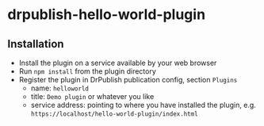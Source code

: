 # drpublish-hello-world-plugin

Installation
------------
- Install the plugin on a service available by your web browser
- Run `npm install` from the plugin directory
- Register the plugin in DrPublish publication config, section `Plugins`
  - name: `helloworld`
  - title: `Demo plugin` or whatever you like
  - service address: pointing to where you have installed the plugin, e.g. `https://localhost/hello-world-plugin/index.html`

